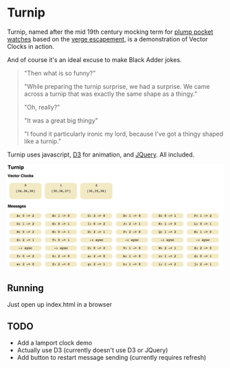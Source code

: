 
# Turnip

Turnip, named after the mid 19th century mocking term for [plump pocket watches](http://richardlangworth.com/the-turnip-churchills-breguet-pocket-watch) based on the [verge escapement](http://en.wikipedia.org/wiki/Verge_escapement#Decline), is a demonstration of Vector Clocks in action.

And of course it's an ideal excuse to make Black Adder jokes.

> "Then what is so funny?"   
>  
> "While preparing the turnip surprise, we had a surprise. We came across a turnip that was exactly the same shape as a thingy."
>   
> "Oh, really?"  
>   
> "It was a great big thingy"
>   
> "I found it particularly ironic my lord, because I've got a thingy shaped like a turnip."
>   

Turnip uses javascript, [D3](https://github.com/mbostock/d3) for animation, and [JQuery](https://github.com/jquery/jquery). All included.

![ screen-shot ](https://raw.githubusercontent.com/julianbrowne/turnip/master/assets/images/screen-shot.png)

## Running

Just open up index.html in a browser


## TODO

*   Add a lamport clock demo
*   Actually use D3 (currently doesn't use D3 or JQuery)
*   Add button to restart message sending (currently requires refresh)

